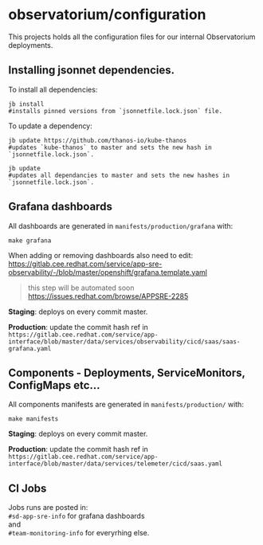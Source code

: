 # observatorium/configuration

This projects holds all the configuration files for our internal Observatorium deployments.

## Installing jsonnet dependencies.

To install all dependencies:
```
jb install
#installs pinned versions from `jsonnetfile.lock.json` file.
```

To update a dependency:
```
jb update https://github.com/thanos-io/kube-thanos
#updates `kube-thanos` to master and sets the new hash in `jsonnetfile.lock.json`.

jb update
#updates all dependancies to master and sets the new hashes in `jsonnetfile.lock.json`.
```

## Grafana dashboards

All dashboards are generated in `manifests/production/grafana` with:
```
make grafana
```

When adding or removing dashboards also need to edit:
https://gitlab.cee.redhat.com/service/app-sre-observability/-/blob/master/openshift/grafana.template.yaml
> this step will be automated soon https://issues.redhat.com/browse/APPSRE-2285

**Staging**: deploys on every commit master.

**Production**: update the commit hash ref in `https://gitlab.cee.redhat.com/service/app-interface/blob/master/data/services/observability/cicd/saas/saas-grafana.yaml`


## Components - Deployments, ServiceMonitors, ConfigMaps etc...

All components manifests are generated in `manifests/production/` with:
```
make manifests
```
**Staging**: deploys on every commit master.

**Production**: update the commit hash ref in `https://gitlab.cee.redhat.com/service/app-interface/blob/master/data/services/telemeter/cicd/saas.yaml`


## CI Jobs
Jobs runs are posted in:<br/>
`#sd-app-sre-info` for grafana dashboards <br/>
and <br/>
`#team-monitoring-info` for everyrhing else.



